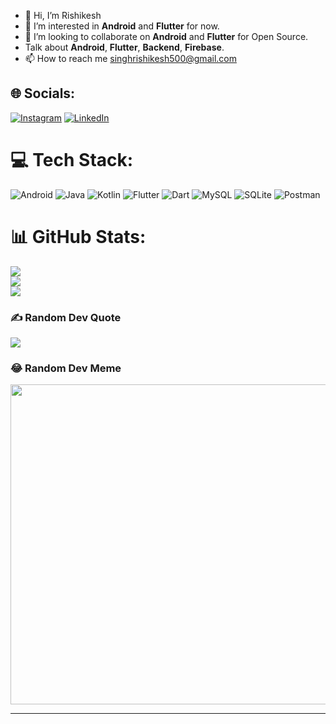 - 👋 Hi, I’m Rishikesh
- 👀 I’m interested in **Android** and **Flutter** for now.
- 💞️ I’m looking to collaborate on **Android** and **Flutter** for Open Source.
- Talk about **Android**, **Flutter**, **Backend**, **Firebase**.
- 📫 How to reach me singhrishikesh500@gmail.com

<!---
RishiTanu/RishiTanu is a ✨ special ✨ repository because its `README.md` (this file) appears on your GitHub profile.
You can click the Preview link to take a look at your changes.
--->

## 🌐 Socials:
[![Instagram](https://img.shields.io/badge/Instagram-%23E4405F.svg?logo=Instagram&logoColor=white)](https://instagram.com/rishikesh3439) [![LinkedIn](https://img.shields.io/badge/LinkedIn-%230077B5.svg?logo=linkedin&logoColor=white)](https://linkedin.com/in/rishikesh-singh-3880a8211) 

# 💻 Tech Stack:
![Android](https://img.shields.io/badge/Android-3DDC84?style=for-the-badge&logo=android&logoColor=white) ![Java](https://img.shields.io/badge/java-%23ED8B00.svg?style=for-the-badge&logo=java&logoColor=white) ![Kotlin](https://img.shields.io/badge/kotlin-%230095D5.svg?style=for-the-badge&logo=kotlin&logoColor=white) ![Flutter](https://img.shields.io/badge/Flutter-%2302569B.svg?style=for-the-badge&logo=Flutter&logoColor=white) ![Dart](https://img.shields.io/badge/dart-%230175C2.svg?style=for-the-badge&logo=dart&logoColor=white) ![MySQL](https://img.shields.io/badge/mysql-%2300f.svg?style=for-the-badge&logo=mysql&logoColor=white) ![SQLite](https://img.shields.io/badge/sqlite-%2307405e.svg?style=for-the-badge&logo=sqlite&logoColor=white) ![Postman](https://img.shields.io/badge/Postman-FF6C37?style=for-the-badge&logo=postman&logoColor=white) 
# 📊 GitHub Stats:
![](https://github-readme-stats.vercel.app/api?username=RishiTanu&theme=dark&hide_border=false&include_all_commits=true&count_private=true)<br/>
![](https://github-readme-streak-stats.herokuapp.com/?user=RishiTanu&theme=dark&hide_border=false)<br/>
![](https://github-readme-stats.vercel.app/api/top-langs/?username=RishiTanu&theme=dark&hide_border=false&include_all_commits=true&count_private=true&layout=compact)

### ✍️ Random Dev Quote
![](https://quotes-github-readme.vercel.app/api?type=horizontal&theme=radical)

### 😂 Random Dev Meme
<img src="https://random-memer.herokuapp.com/" width="512px"/>

---
<!-- [![](https://visitcount.itsvg.in/api?id=RishiTanu&icon=0&color=0)](https://visitcount.itsvg.in) -->
